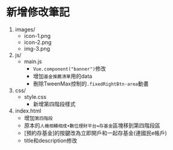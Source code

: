 # 新增修改筆記
1. images/
    - icon-1.png
    - icon-2.png
    - img-3.png
2. js/
    - main.js
        - `Vue.component("banner")`修改
        - 增加`基金推薦清單`用的data
        - 刪除TweenMax控制的`.fixedRightBtn-area`動畫
3. css/
    - style.css
        - 新增第四階段樣式
4. index.html
    - 增加`第四階段`
    - 原本的`人機相輔相成+數位理財平台=存基金`區塊移到第四階段區
    - [預約存基金]的按鍵改為立即開戶和一起存基金(連國民e帳戶)
    - title和description修改